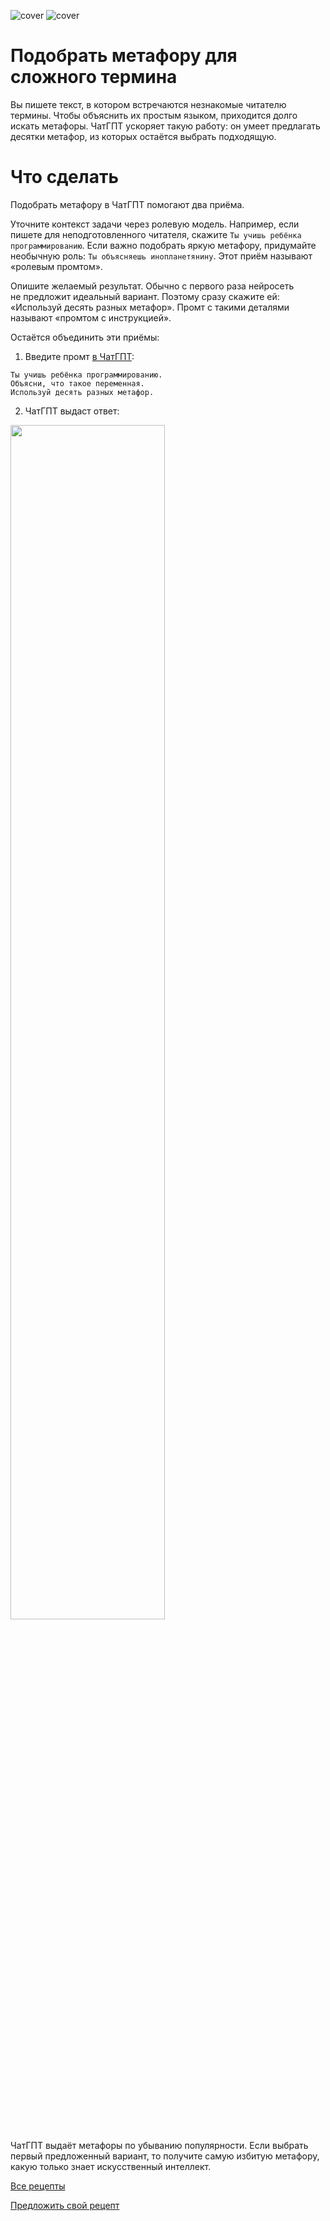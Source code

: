 ![cover](https://github.com/Open-Prompting/Open-Prompting/blob/12addf4dacaf9c8905a5a475510253c2b0cb96ca/images/cover-metaphor-dark.svg#gh-dark-mode-only)
![cover](https://github.com/Open-Prompting/Open-Prompting/blob/12addf4dacaf9c8905a5a475510253c2b0cb96ca/images/cover-metaphor-light.svg#gh-light-mode-only)

# Подобрать метафору для сложного термина
Вы&nbsp;пишете текст, в&nbsp;котором встречаются незнакомые читателю термины. Чтобы объяснить их&nbsp;простым языком, приходится долго искать метафоры. ЧатГПТ ускоряет такую работу: он&nbsp;умеет предлагать десятки метафор, из&nbsp;которых остаётся выбрать подходящую.

# Что сделать
Подобрать метафору в&nbsp;ЧатГПТ помогают два приёма.

Уточните контекст задачи через ролевую модель. Например, если пишете для неподготовленного читателя, скажите `Ты учишь ребёнка программированию`. Если важно подобрать яркую метафору, придумайте необычную роль: `Ты объясняешь инопланетянину`. Этот приём называют «ролевым промтом».
 
Опишите желаемый результат. Обычно с&nbsp;первого раза нейросеть не&nbsp;предложит идеальный вариант.  Поэтому сразу скажите ей: «Используй десять разных метафор». Промт с такими деталями называют «промтом с инструкцией».

Остаётся объединить эти приёмы:

1. Введите промт [в ЧатГПТ](https://chat.openai.com/):
```
Ты учишь ребёнка программированию.
Объясни, что такое переменная.
Используй десять разных метафор.
```

2. ЧатГПТ выдаст ответ:
<img src="https://github.com/Open-Prompting/Open-Prompting/blob/11d51b0ed814049dfeeeec52b4dbfbc75184b45c/images/meta.webp" width="70%" height="70%">


ЧатГПТ выдаёт метафоры по&nbsp;убыванию популярности. Если выбрать первый предложенный вариант, то&nbsp;получите самую избитую метафору, какую только знает искусственный интеллект.

[Все рецепты](https://github.com/Open-Prompting/Open-Prompting/blob/main/README.md#user-content-рецепты)

[Предложить свой рецепт](#)
